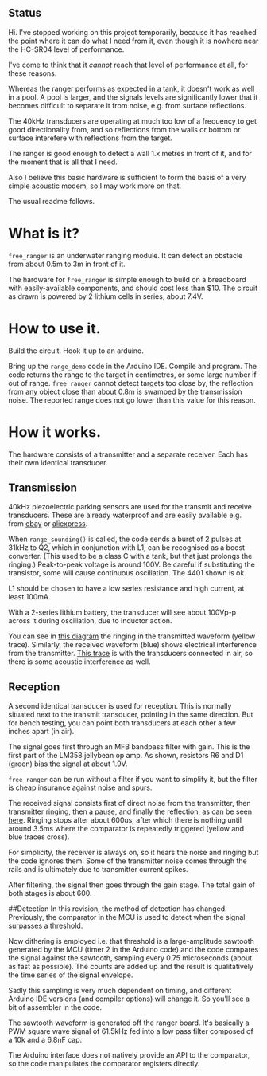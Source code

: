 ## Status

Hi.  I've stopped working on this project temporarily, because
it has reached the point where it can do what I need from
it, even though it is nowhere near the HC-SR04 level of performance.

I've come to think that it _cannot_ reach that level of
performance at all, for these reasons.

Whereas the ranger performs as expected in a tank, it doesn't
work as well in a pool.  A pool is larger, and the signals
levels are significantly lower that it becomes difficult to
separate it from noise, e.g. from surface reflections.

The 40kHz transducers are operating at much too low of a
frequency to get good directionality from, and so reflections
from the walls or bottom or surface interefere with reflections
from the target.

The ranger is good enough to detect a wall 1.x metres in front of it,
and for the moment that is all that I need.

Also I believe this basic hardware is sufficient to form the
basis of a very simple acoustic modem, so I may work more on
that.

The usual readme follows.

# What is it?

`free_ranger` is an underwater ranging module.  It can detect an
obstacle from about 0.5m to 3m in front of it.

The hardware for `free_ranger` is simple enough to build on a breadboard
with easily-available components, and should cost less than $10.
The circuit as drawn is powered by 2 lithium cells in
series, about 7.4V.

# How to use it.
Build the circuit.  Hook it up to an arduino.

Bring up the `range_demo` code in the Arduino IDE.  Compile and
program.  The code returns the range to the target in
centimetres, or some
large number if out of range.  `free_ranger` cannot detect
targets too close by, the reflection from any object close than
about 0.8m is swamped by the transmission noise.  The reported
range does not go lower than this value for this reason.

# How it works.
The hardware consists of a transmitter and a separate receiver.
Each has their own identical transducer.

## Transmission
40kHz piezoelectric parking sensors are used for the transmit
and receive transducers.  These are already waterproof and are
easily available e.g. from
[ebay](http://www.ebay.com/itm/22-5mm-Black-New-Parking-Sensor-Car-Reverse-Back-Up-Ultrasonic-Radar-L5YG-/361226329538?pt=LH_DefaultDomain_0&hash=item541ac45dc2)
or
[aliexpress](http://www.aliexpress.com/item/Wholesale-4pcs-Assistance-Reversing-Radar-Rrobe-Parking-Sensors-black-blue-gray-red-white-silver/1861230727.html).

When `range_sounding()` is called, the code sends a burst of 2
pulses at 31kHz to Q2, which in conjunction with L1,
can be recognised as a boost converter.  (This used to be a
class C with a tank, but that just prolongs the ringing.)
Peak-to-peak voltage is around 100V.  Be careful if substituting
the transistor, some will cause continuous oscillation.  The
4401 shown is ok.

L1 should be chosen to have a low series resistance and high
current, at least 100mA.

With a 2-series lithium battery, the transducer will see about
100Vp-p across it during oscillation, due to inductor action.

You can see in [this diagram](trace-no-transducers.bmp) the
ringing in the transmitted waveform (yellow trace).  Similarly,
the received waveform (blue) shows electrical interference from
the transmitter.  [This trace](trace-in-air.bmp) is with the
transducers connected in air, so there is some acoustic
interference as well.

## Reception
A second identical transducer is used for reception.  This is
normally situated next to the transmit transducer, pointing in
the same direction.  But for bench testing, you can point both
transducers at each other a few inches apart (in air).

The signal goes first through an MFB bandpass filter with gain.
This is the first part of the LM358 jellybean op amp.  As shown,
resistors R6 and D1 (green) bias the signal at about 1.9V.

`free_ranger` can be run without a filter if you want to simplify it,
but the filter is cheap insurance against noise and spurs.

The received signal consists first of direct noise from the
transmitter, then transmitter ringing, then a pause, and finally
the reflection, as can be seen [here](trace-tank-length.bmp).
Ringing stops after about 600us, after which there is nothing until
around 3.5ms where the comparator is repeatedly triggered (yellow
and blue traces cross).

For simplicity, the receiver is always on, so it hears the noise
and ringing but the code ignores them.  Some of the transmitter
noise comes through the rails and is ultimately due to transmitter
current spikes.

After filtering, the signal then goes through the gain stage.
The total gain of both stages is about 600.

##Detection
In this revision, the method of detection has changed.
Previously, the comparator in the MCU is used to detect when the
signal surpasses a threshold.

Now dithering is employed i.e. that threshold is a
large-amplitude sawtooth generated by the MCU (timer 2 in the
Arduino code) and the code compares the signal against the
sawtooth, sampling every 0.75 microseconds (about as fast as
possible).  The counts are
added up and the result is qualitatively the time series of the
signal envelope.

Sadly this sampling is very much dependent on timing, and
different Arduino IDE versions (and compiler options) will
change it.  So you'll see a bit of assembler in the code.

The sawtooth waveform is generated off the ranger board.  It's
basically a PWM square wave signal of 61.5kHz fed into a low
pass filter composed of a 10k and a 6.8nF cap.

The Arduino interface does not natively provide an API to the
comparator, so the code manipulates the comparator registers
directly.


